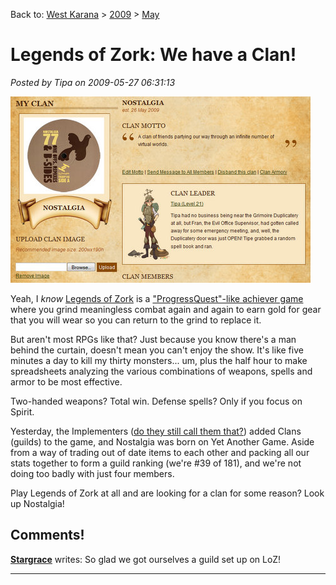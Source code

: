 Back to: [West Karana](/posts/westkarana.md) > [2009](/posts/2009/westkarana.md) > [May](./westkarana.md)
# Legends of Zork: We have a Clan!

*Posted by Tipa on 2009-05-27 06:31:13*

![fullscreen-capture-5272009-65734-am](../../../uploads/2009/05/fullscreen-capture-5272009-65734-am.jpg "fullscreen-capture-5272009-65734-am")

Yeah, I *know* [Legends of Zork](http://legendsofzork.com/) is a ["ProgressQuest"-like achiever game](../../../index.php/2009/04/17/achiever-games-legends-of-zork-and-progress-quest/) where you grind meaningless combat again and again to earn gold for gear that you will wear so you can return to the grind to replace it.

But aren't most RPGs like that? Just because you know there's a man behind the curtain, doesn't mean you can't enjoy the show. It's like five minutes a day to kill my thirty monsters... um, plus the half hour to make spreadsheets analyzing the various combinations of weapons, spells and armor to be most effective.

Two-handed weapons? Total win. Defense spells? Only if you focus on Spirit.

Yesterday, the Implementers ([do they still call them that?](http://en.wikipedia.org/wiki/Implementer)) added Clans (guilds) to the game, and Nostalgia was born on Yet Another Game. Aside from a way of trading out of date items to each other and packing all our stats together to form a guild ranking (we're #39 of 181), and we're not doing too badly with just four members.

Play Legends of Zork at all and are looking for a clan for some reason? Look up Nostalgia!
## Comments!

**[Stargrace](http://www.mmoquests.com)** writes: So glad we got ourselves a guild set up on LoZ!

---

